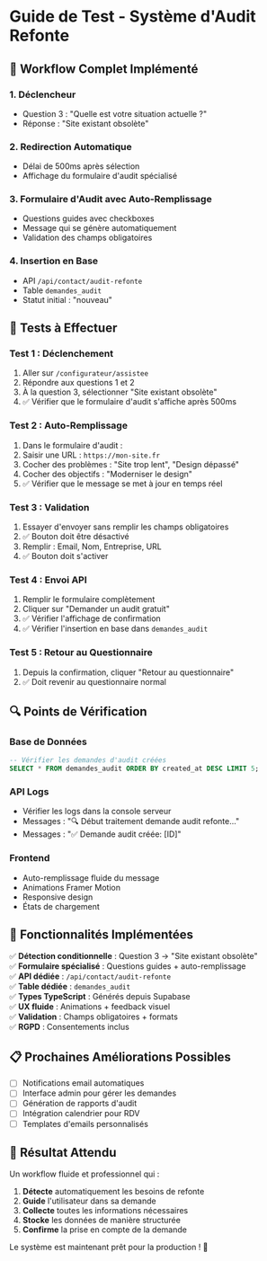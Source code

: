 # Guide de Test - Système d'Audit Refonte

## 🎯 Workflow Complet Implémenté

### 1. **Déclencheur**
- Question 3 : "Quelle est votre situation actuelle ?"
- Réponse : "Site existant obsolète"

### 2. **Redirection Automatique**
- Délai de 500ms après sélection
- Affichage du formulaire d'audit spécialisé

### 3. **Formulaire d'Audit avec Auto-Remplissage**
- Questions guides avec checkboxes
- Message qui se génère automatiquement
- Validation des champs obligatoires

### 4. **Insertion en Base**
- API `/api/contact/audit-refonte`
- Table `demandes_audit` 
- Statut initial : "nouveau"

## 🧪 **Tests à Effectuer**

### **Test 1 : Déclenchement**
1. Aller sur `/configurateur/assistee`
2. Répondre aux questions 1 et 2
3. À la question 3, sélectionner "Site existant obsolète"
4. ✅ Vérifier que le formulaire d'audit s'affiche après 500ms

### **Test 2 : Auto-Remplissage**
1. Dans le formulaire d'audit :
2. Saisir une URL : `https://mon-site.fr`
3. Cocher des problèmes : "Site trop lent", "Design dépassé"
4. Cocher des objectifs : "Moderniser le design"
5. ✅ Vérifier que le message se met à jour en temps réel

### **Test 3 : Validation**
1. Essayer d'envoyer sans remplir les champs obligatoires
2. ✅ Bouton doit être désactivé
3. Remplir : Email, Nom, Entreprise, URL
4. ✅ Bouton doit s'activer

### **Test 4 : Envoi API**
1. Remplir le formulaire complètement
2. Cliquer sur "Demander un audit gratuit"
3. ✅ Vérifier l'affichage de confirmation
4. ✅ Vérifier l'insertion en base dans `demandes_audit`

### **Test 5 : Retour au Questionnaire**
1. Depuis la confirmation, cliquer "Retour au questionnaire"
2. ✅ Doit revenir au questionnaire normal

## 🔍 **Points de Vérification**

### **Base de Données**
```sql
-- Vérifier les demandes d'audit créées
SELECT * FROM demandes_audit ORDER BY created_at DESC LIMIT 5;
```

### **API Logs**
- Vérifier les logs dans la console serveur
- Messages : "🔍 Début traitement demande audit refonte..."
- Messages : "✅ Demande audit créée: [ID]"

### **Frontend**
- Auto-remplissage fluide du message
- Animations Framer Motion
- Responsive design
- États de chargement

## 🚀 **Fonctionnalités Implémentées**

✅ **Détection conditionnelle** : Question 3 → "Site existant obsolète"  
✅ **Formulaire spécialisé** : Questions guides + auto-remplissage  
✅ **API dédiée** : `/api/contact/audit-refonte`  
✅ **Table dédiée** : `demandes_audit`  
✅ **Types TypeScript** : Générés depuis Supabase  
✅ **UX fluide** : Animations + feedback visuel  
✅ **Validation** : Champs obligatoires + formats  
✅ **RGPD** : Consentements inclus  

## 📋 **Prochaines Améliorations Possibles**

- [ ] Notifications email automatiques
- [ ] Interface admin pour gérer les demandes
- [ ] Génération de rapports d'audit
- [ ] Intégration calendrier pour RDV
- [ ] Templates d'emails personnalisés

## 🎉 **Résultat Attendu**

Un workflow fluide et professionnel qui :
1. **Détecte** automatiquement les besoins de refonte
2. **Guide** l'utilisateur dans sa demande
3. **Collecte** toutes les informations nécessaires
4. **Stocke** les données de manière structurée
5. **Confirme** la prise en compte de la demande

Le système est maintenant prêt pour la production ! 🚀

